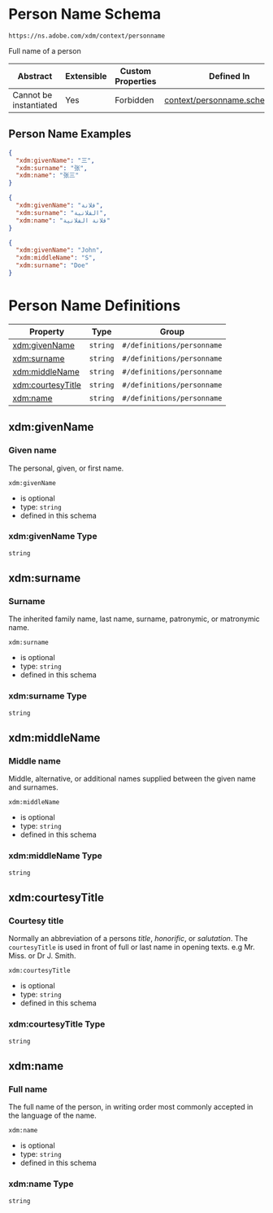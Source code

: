 ---
---

# Person Name Schema

```
https://ns.adobe.com/xdm/context/personname
```

Full name of a person

| Abstract | Extensible | Custom Properties | Defined In |
|----------|------------|-------------------|------------|
| Cannot be instantiated | Yes | Forbidden | [context/personname.schema.json](context/personname.schema.json) |

## Person Name Examples

```json
{
  "xdm:givenName": "三",
  "xdm:surname": "张",
  "xdm:name": "张三"
}
```

```json
{
  "xdm:givenName": "فلانة",
  "xdm:surname": "الفلانية",
  "xdm:name": "فلانة الفلانية"
}
```

```json
{
  "xdm:givenName": "John",
  "xdm:middleName": "S",
  "xdm:surname": "Doe"
}
```


# Person Name Definitions

| Property | Type | Group |
|----------|------|-------|
| [xdm:givenName](#xdm:givenName) | `string` | `#/definitions/personname` |
| [xdm:surname](#xdm:surname) | `string` | `#/definitions/personname` |
| [xdm:middleName](#xdm:middleName) | `string` | `#/definitions/personname` |
| [xdm:courtesyTitle](#xdm:courtesyTitle) | `string` | `#/definitions/personname` |
| [xdm:name](#xdm:name) | `string` | `#/definitions/personname` |

## xdm:givenName
### Given name

The personal, given, or first name.

`xdm:givenName`
* is optional
* type: `string`
* defined in this schema

### xdm:givenName Type


`string`






## xdm:surname
### Surname

The inherited family name, last name, surname, patronymic, or matronymic name.

`xdm:surname`
* is optional
* type: `string`
* defined in this schema

### xdm:surname Type


`string`






## xdm:middleName
### Middle name

Middle, alternative, or additional names supplied between the given name and surnames.

`xdm:middleName`
* is optional
* type: `string`
* defined in this schema

### xdm:middleName Type


`string`






## xdm:courtesyTitle
### Courtesy title

Normally an abbreviation of a persons *title*, *honorific*, or *salutation*.
The `courtesyTitle` is used in front of full or last name in opening texts.
e.g Mr. Miss. or Dr J. Smith.

`xdm:courtesyTitle`
* is optional
* type: `string`
* defined in this schema

### xdm:courtesyTitle Type


`string`






## xdm:name
### Full name

The full name of the person, in writing order most commonly accepted in the language of the name.

`xdm:name`
* is optional
* type: `string`
* defined in this schema

### xdm:name Type


`string`





